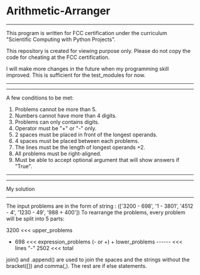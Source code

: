 # Arithmetic-Arranger
***************************************************************************************************************
This program is written for FCC certification under the curriculum "Scientific Computing with Python Projects".

This repository is created for viewing purpose only.
Please do not copy the code for cheating at the FCC certification.

I will make more changes in the future when my programming skill improved.
This is sufficient for the test_modules for now.
***************************************************************************************************************

***************************************************************************************************************
A few conditions to be met:
1. Problems cannot be more than 5.
2. Numbers cannot have more than 4 digits.
3. Problems can only contains digits.
4. Operator must be "+" or "-" only.
5. 2 spaces must be placed in front of the longest operands.
6. 4 spaces must be placed between each problems.
7. The lines must be the length of longest operands +2.
8. All problems must be right-aligned.
9. Must be able to accept optional argument that will show answers if "True".
***************************************************************************************************************

************
My solution
************
The input problems are in the form of string : (['3200 - 698', '1 - 3801', '4512 - 4', '1230 - 49', '988 + 400'])
To rearrange the problems, every problem will be split into 5 parts:

  3200    <<< upper_problems
-  698    <<< expression_problems (- or +) + lower_problems
------    <<< lines "-"
  2502    <<< total
  
join() and .append() are used to join the spaces and the strings without the bracket([]) and comma(,). The rest are if else statements.
